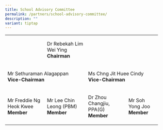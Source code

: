 ```yaml
---
title: School Advisory Committee
permalink: /partners/school-advisory-committee/
description: ""
variant: tiptap
---
```

<table style="minWidth: 100px">
<colgroup>
<col>
<col>
<col>
<col>
</colgroup>
<tbody>
<tr>
<td rowspan="1" colspan="1">
<p></p>
</td>
<td rowspan="1" colspan="1">
<p>Dr Rebekah Lim Wei Ying
<br><strong>Chairman</strong>
</p>
</td>
<td rowspan="1" colspan="1">
<p></p>
</td>
<td rowspan="1" colspan="1">
<p></p>
</td>
</tr>
<tr>
<td rowspan="1" colspan="2">
<p>Mr Sethuraman Alagappan
<br><strong>Vice-Chairman</strong>
</p>
</td>
<td rowspan="1" colspan="2">
<p>Ms Chng Jit Huee Cindy
<br><strong>Vice-Chairman</strong>
</p>
</td>
</tr>
<tr>
<td rowspan="1" colspan="1">
<p>Mr Freddie Ng Heok Kwee
<br><strong>Member</strong>
</p>
</td>
<td rowspan="1" colspan="1">
<p>Mr Lee Chin Leong (PBM)
<br><strong>Member</strong>
</p>
</td>
<td rowspan="1" colspan="1">
<p>Dr Zhou Changjiu, PPA(G)
<br><strong>Member</strong>
</p>
</td>
<td rowspan="1" colspan="1">
<p>Mr Soh Yong Joo
<br><strong>Member</strong>
</p>
</td>
</tr>
</tbody>
</table>
<p></p>